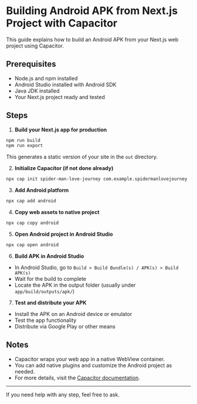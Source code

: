 # Building Android APK from Next.js Project with Capacitor

This guide explains how to build an Android APK from your Next.js web project using Capacitor.

## Prerequisites

- Node.js and npm installed
- Android Studio installed with Android SDK
- Java JDK installed
- Your Next.js project ready and tested

## Steps

1. **Build your Next.js app for production**

```bash
npm run build
npm run export
```

This generates a static version of your site in the `out` directory.

2. **Initialize Capacitor (if not done already)**

```bash
npx cap init spider-man-love-journey com.example.spidermanlovejourney
```

3. **Add Android platform**

```bash
npx cap add android
```

4. **Copy web assets to native project**

```bash
npx cap copy android
```

5. **Open Android project in Android Studio**

```bash
npx cap open android
```

6. **Build APK in Android Studio**

- In Android Studio, go to `Build > Build Bundle(s) / APK(s) > Build APK(s)`
- Wait for the build to complete
- Locate the APK in the output folder (usually under `app/build/outputs/apk/`)

7. **Test and distribute your APK**

- Install the APK on an Android device or emulator
- Test the app functionality
- Distribute via Google Play or other means

## Notes

- Capacitor wraps your web app in a native WebView container.
- You can add native plugins and customize the Android project as needed.
- For more details, visit the [Capacitor documentation](https://capacitorjs.com/docs).

---

If you need help with any step, feel free to ask.
